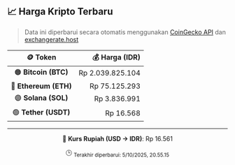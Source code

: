 

<!-- HARGA_KRIPTO -->
## 📈 Harga Kripto Terbaru

> Data ini diperbarui secara otomatis menggunakan [CoinGecko API](https://www.coingecko.com/) dan [exchangerate.host](https://exchangerate.host/)

<div align="center">

| 🪙 Token | 💰 Harga (IDR) |
|:------:|---------------:|
| 🟠 **Bitcoin (BTC)**   | Rp 2.039.825.104 |
| 🔵 **Ethereum (ETH)**  | Rp 75.125.293 |
| 🟣 **Solana (SOL)**    | Rp 3.836.991 |
| 🟢 **Tether (USDT)**   | Rp 16.568 |

---

💱 **Kurs Rupiah (USD → IDR)**: Rp 16.561

🕒 <sub>Terakhir diperbarui: 5/10/2025, 20.55.15</sub>

</div>
<!-- /HARGA_KRIPTO -->